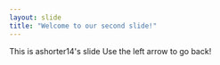 ```yaml
---
layout: slide
title: "Welcome to our second slide!"
---
```

This is ashorter14's slide
Use the left arrow to go back!